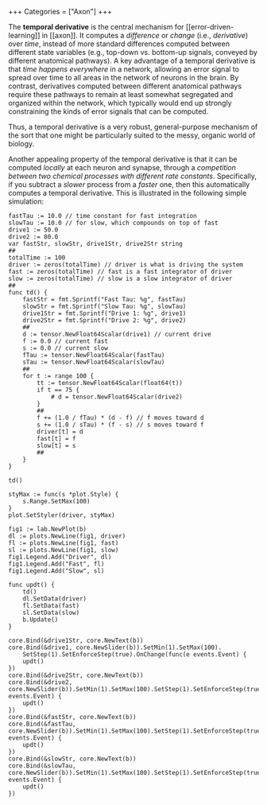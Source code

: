+++
Categories = ["Axon"]
+++

The **temporal derivative** is the central mechanism for [[error-driven-learning]] in [[axon]]. It computes a _difference_ or _change_ (i.e., _derivative_) over _time_, instead of more standard differences computed between different state variables (e.g., top-down vs. bottom-up signals, conveyed by different anatomical pathways). A key advantage of a temporal derivative is that _time happens everywhere_ in a network, allowing an error signal to spread over time to all areas in the network of neurons in the brain. By contrast, derivatives computed between different anatomical pathways require these pathways to remain at least somewhat segregated and organized within the network, which typically would end up strongly constraining the kinds of error signals that can be computed.

Thus, a temporal derivative is a very robust, general-purpose mechanism of the sort that one might be particularly suited to the messy, organic world of biology.

Another appealing property of the temporal derivative is that it can be computed _locally_ at each neuron and synapse, through a _competition between two chemical processes with different rate constants_. Specifically, if you subtract a _slower_ process from a _faster_ one, then this automatically computes a temporal derivative. This is illustrated in the following simple simulation:

```Goal
fastTau := 10.0 // time constant for fast integration
slowTau := 10.0 // for slow, which compounds on top of fast
drive1 := 50.0
drive2 := 80.0
var fastStr, slowStr, drive1Str, drive2Str string
##
totalTime := 100
driver := zeros(totalTime) // driver is what is driving the system
fast := zeros(totalTime) // fast is a fast integrator of driver
slow := zeros(totalTime) // slow is a slow integrator of driver
##
func td() {
    fastStr = fmt.Sprintf("Fast Tau: %g", fastTau)
    slowStr = fmt.Sprintf("Slow Tau: %g", slowTau)
    drive1Str = fmt.Sprintf("Drive 1: %g", drive1)
    drive2Str = fmt.Sprintf("Drive 2: %g", drive2)
    ##
    d := tensor.NewFloat64Scalar(drive1) // current drive
    f := 0.0 // current fast
    s := 0.0 // current slow
    fTau := tensor.NewFloat64Scalar(fastTau)
    sTau := tensor.NewFloat64Scalar(slowTau)
    ##
    for t := range 100 {
        tt := tensor.NewFloat64Scalar(float64(t))
        if t == 75 {
            # d = tensor.NewFloat64Scalar(drive2)
        }
        ##
        f += (1.0 / fTau) * (d - f) // f moves toward d
        s += (1.0 / sTau) * (f - s) // s moves toward f
        driver[t] = d
        fast[t] = f
        slow[t] = s
        ##
    }
}

td()

styMax := func(s *plot.Style) {
    s.Range.SetMax(100)
}
plot.SetStyler(driver, styMax) 

fig1 := lab.NewPlot(b)
dl := plots.NewLine(fig1, driver)
fl := plots.NewLine(fig1, fast)
sl := plots.NewLine(fig1, slow)
fig1.Legend.Add("Driver", dl)
fig1.Legend.Add("Fast", fl)
fig1.Legend.Add("Slow", sl)

func updt() {
    td()
    dl.SetData(driver)
    fl.SetData(fast)
    sl.SetData(slow)
    b.Update()
}

core.Bind(&drive1Str, core.NewText(b))
core.Bind(&drive1, core.NewSlider(b)).SetMin(1).SetMax(100).
    SetStep(1).SetEnforceStep(true).OnChange(func(e events.Event) {
	updt()
})
core.Bind(&drive2Str, core.NewText(b))
core.Bind(&drive2, core.NewSlider(b)).SetMin(1).SetMax(100).SetStep(1).SetEnforceStep(true).OnChange(func(e events.Event) {
	updt()
})
core.Bind(&fastStr, core.NewText(b))
core.Bind(&fastTau, core.NewSlider(b)).SetMin(1).SetMax(100).SetStep(1).SetEnforceStep(true).OnChange(func(e events.Event) {
	updt()
})
core.Bind(&slowStr, core.NewText(b))
core.Bind(&slowTau, core.NewSlider(b)).SetMin(1).SetMax(100).SetStep(1).SetEnforceStep(true).OnChange(func(e events.Event) {
	updt()
})
```

